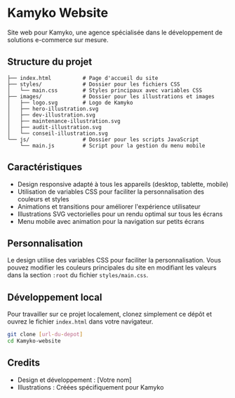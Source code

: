 # Kamyko Website

Site web pour Kamyko, une agence spécialisée dans le développement de solutions e-commerce sur mesure.

## Structure du projet

```
├── index.html          # Page d'accueil du site
├── styles/             # Dossier pour les fichiers CSS
│   └── main.css        # Styles principaux avec variables CSS
├── images/             # Dossier pour les illustrations et images
│   ├── logo.svg        # Logo de Kamyko
│   ├── hero-illustration.svg
│   ├── dev-illustration.svg
│   ├── maintenance-illustration.svg
│   ├── audit-illustration.svg
│   └── conseil-illustration.svg
└── js/                 # Dossier pour les scripts JavaScript
    └── main.js         # Script pour la gestion du menu mobile
```

## Caractéristiques

- Design responsive adapté à tous les appareils (desktop, tablette, mobile)
- Utilisation de variables CSS pour faciliter la personnalisation des couleurs et styles
- Animations et transitions pour améliorer l'expérience utilisateur
- Illustrations SVG vectorielles pour un rendu optimal sur tous les écrans
- Menu mobile avec animation pour la navigation sur petits écrans

## Personnalisation

Le design utilise des variables CSS pour faciliter la personnalisation. Vous pouvez modifier les couleurs principales du site en modifiant les valeurs dans la section `:root` du fichier `styles/main.css`.

## Développement local

Pour travailler sur ce projet localement, clonez simplement ce dépôt et ouvrez le fichier `index.html` dans votre navigateur.

```bash
git clone [url-du-depot]
cd Kamyko-website
```

## Credits

- Design et développement : [Votre nom]
- Illustrations : Créées spécifiquement pour Kamyko